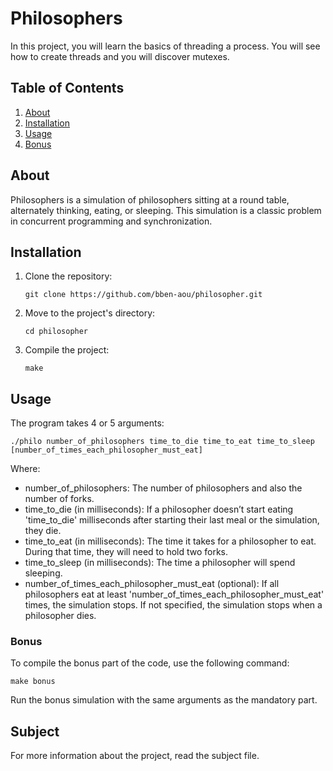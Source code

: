 <h1>Philosophers</h1>

<p>In this project, you will learn the basics of threading a process. You will see how to create threads and you will discover mutexes.</p>

<h2>Table of Contents</h2>

<ol>
  <li><a href="#about">About</a></li>
  <li><a href="#installation">Installation</a></li>
  <li><a href="#usage">Usage</a></li>
  <li><a href="#bonus">Bonus</a></li>
</ol>

<h2 id="about">About</h2>

<p>Philosophers is a simulation of philosophers sitting at a round table, alternately thinking, eating, or sleeping. This simulation is a classic problem in concurrent programming and synchronization.</p>

<h2 id="installation">Installation</h2>

<ol>
  <li>Clone the repository: <pre><code>git clone https://github.com/bben-aou/philosopher.git</code></pre></li>
  <li>Move to the project's directory: <pre><code>cd philosopher</code></pre></li>
  <li>Compile the project: <pre><code>make</code></pre></li>
</ol>

<h2 id="usage">Usage</h2>

<p>The program takes 4 or 5 arguments:</p>

<pre><code>./philo number_of_philosophers time_to_die time_to_eat time_to_sleep [number_of_times_each_philosopher_must_eat]</code></pre>

<p>Where:</p>

<ul>
  <li>number_of_philosophers: The number of philosophers and also the number of forks.</li>
  <li>time_to_die (in milliseconds): If a philosopher doesn’t start eating 'time_to_die' milliseconds after starting their last meal or the simulation, they die.</li>
  <li>time_to_eat (in milliseconds): The time it takes for a philosopher to eat. During that time, they will need to hold two forks.</li>
  <li>time_to_sleep (in milliseconds): The time a philosopher will spend sleeping.</li>
  <li>number_of_times_each_philosopher_must_eat (optional): If all philosophers eat at least 'number_of_times_each_philosopher_must_eat' times, the simulation stops. If not specified, the simulation stops when a philosopher dies.</li>
</ul>

<h3 id="bonus">Bonus</h3>

<p>To compile the bonus part of the code, use the following command:</p>

<pre><code>make bonus</code></pre>

<p>Run the bonus simulation with the same arguments as the mandatory part.</p>

<h2>Subject</h2>

<p>For more information about the project, read the subject file.</p>
